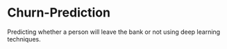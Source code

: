 # Churn-Prediction
Predicting whether a person will leave the bank or not using deep learning techniques.

